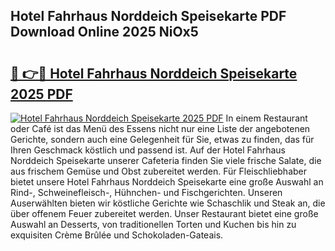 ## Hotel Fahrhaus Norddeich Speisekarte PDF Download Online 2025 NiOx5

# <h2><a href="http://gc9bxtb.nevu.top/?p=Hotel+Fahrhaus+Norddeich+Speisekarte">🔗 👉🔴 Hotel Fahrhaus Norddeich Speisekarte 2025 PDF</a></h2>

[![Hotel Fahrhaus Norddeich Speisekarte 2025 PDF](https://i.imgur.com/dBaPXMq.png)](http://gc9bxtb.nevu.top/?p=Hotel+Fahrhaus+Norddeich+Speisekarte)
In einem Restaurant oder Café ist das Menü des Essens nicht nur eine Liste der angebotenen Gerichte, sondern auch eine Gelegenheit für Sie, etwas zu finden, das für Ihren Geschmack köstlich und passend ist. Auf der Hotel Fahrhaus Norddeich Speisekarte unserer Cafeteria finden Sie viele frische Salate, die aus frischem Gemüse und Obst zubereitet werden. Für Fleischliebhaber bietet unsere Hotel Fahrhaus Norddeich Speisekarte eine große Auswahl an Rind-, Schweinefleisch-, Hühnchen- und Fischgerichten. Unseren Auserwählten bieten wir köstliche Gerichte wie Schaschlik und Steak an, die über offenem Feuer zubereitet werden. Unser Restaurant bietet eine große Auswahl an Desserts, von traditionellen Torten und Kuchen bis hin zu exquisiten Crème Brûlée und Schokoladen-Gateais.
